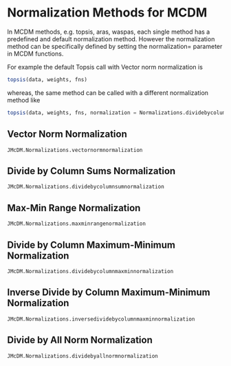 # Normalization Methods for MCDM

In MCDM methods, e.g. topsis, aras, waspas, each single method has a predefined and default
normalization method. However the normalization method can be specifically defined by setting
the normalization= parameter in MCDM functions. 

For example the default Topsis call with Vector norm normalization is

```julia
topsis(data, weights, fns)
```

whereas, the same method can be called with a different normalization method like 

```julia
topsis(data, weights, fns, normalization = Normalizations.dividebycolumnsumnormalization
```

## Vector Norm Normalization
```@docs 
JMcDM.Normalizations.vectornormnormalization
```

## Divide by Column Sums Normalization
```@docs
JMcDM.Normalizations.dividebycolumnsumnormalization
```

## Max-Min Range Normalization
```@docs
JMcDM.Normalizations.maxminrangenormalization
```

## Divide by Column Maximum-Minimum Normalization
```@docs
JMcDM.Normalizations.dividebycolumnmaxminnormalization
```

## Inverse Divide by Column Maximum-Minimum Normalization
```@docs
JMcDM.Normalizations.inversedividebycolumnmaxminnormalization
```

## Divide by All Norm Normalization
```@docs
JMcDM.Normalizations.dividebyallnormnormalization
```


